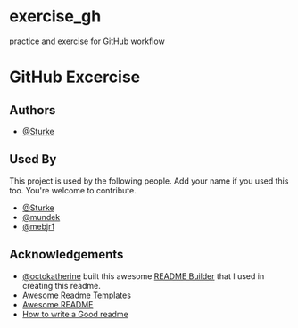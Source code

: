 # exercise_gh
practice and exercise for GitHub workflow


# GitHub Excercise




## Authors

- [@Sturke](https://github.com/Sturke)


## Used By

This project is used by the following people. Add your name if you used this too. You're welcome to contribute.

- [@Sturke](https://github.com/Sturke)
- [@mundek](https://github.com/mundek)
- [@mebjr1](https://github.com/mebjr1)
  


## Acknowledgements

 - [@octokatherine](https://www.github.com/octokatherine) built this awesome [README Builder](https://readme.so) that I used in creating this readme.
 - [Awesome Readme Templates](https://awesomeopensource.com/project/elangosundar/awesome-README-templates)
 - [Awesome README](https://github.com/matiassingers/awesome-readme)
 - [How to write a Good readme](https://bulldogjob.com/news/449-how-to-write-a-good-readme-for-your-github-project)



